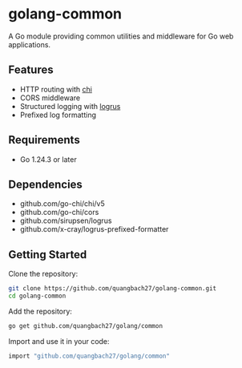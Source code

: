# golang-common

A Go module providing common utilities and middleware for Go web applications.

## Features

- HTTP routing with [chi](https://github.com/go-chi/chi)
- CORS middleware
- Structured logging with [logrus](https://github.com/sirupsen/logrus)
- Prefixed log formatting

## Requirements

- Go 1.24.3 or later

## Dependencies

- github.com/go-chi/chi/v5
- github.com/go-chi/cors
- github.com/sirupsen/logrus
- github.com/x-cray/logrus-prefixed-formatter

## Getting Started

Clone the repository:

```sh
git clone https://github.com/quangbach27/golang-common.git
cd golang-common
```

Add the repository:

```sh
go get github.com/quangbach27/golang/common
```

Import and use it in your code:

```sh
import "github.com/quangbach27/golang/common"
```
